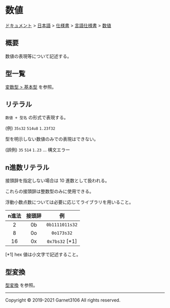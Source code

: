 # 数値

[ドキュメント](../../../../index.md) > [日本語](../../../index.md) > [仕様書](../../index.md) > [言語仕様書](../index.md) > [数値](./index.md)

## 概要

数値の表現等について記述する。

## 型一覧

[変数型 > 基本型](../variable/type/index.md#基本型) を参照。

## リテラル

`数値 + 型名` の形式で表現する。

(例) `35s32` `514u8` `1.23f32`

型を明示しない数値のみでの表現はできない。

(誤例) `35` `514` `1.23` ... 構文エラー

## n進数リテラル

接頭辞を指定しない場合は 10 進数として扱われる。

これらの接頭辞は整数型のみに使用できる。

浮動小数点数については必要に応じてライブラリを用いること。

|n進法|接頭辞|例|
|:-:|:-:|:-:|
|2|0b|`0b1111011s32`|
|8|0o|`0o173s32`|
|16|0x|`0x7bs32` \[\*1]|

\[\*1] hex 値は小文字で記述すること。

## 型変換

[型変換](../variable/type/cast/index.md) を参照。

---

Copyright © 2019-2021 Garnet3106 All rights reserved.
